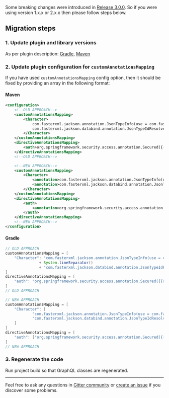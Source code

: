 Some breaking changes were introduced in [Release 3.0.0](https://github.com/kobylynskyi/graphql-java-codegen/releases/tag/v3.0.0).
So if you were using version 1.x.x or 2.x.x then please follow steps below.

## Migration steps

### 1. Update plugin and library versions
As per plugin description: [Gradle](https://github.com/kobylynskyi/graphql-java-codegen/tree/master/plugins/gradle), [Maven](https://github.com/kobylynskyi/graphql-java-codegen/tree/master/plugins/maven)

### 2. Update plugin configuration for `customAnnotationsMapping`
If you have used `customAnnotationsMapping` config option, then it should be fixed by providing an array in the following format:

#### Maven
```xml
<configuration>
    <!--OLD APPROACH-->
    <customAnnotationsMapping>
        <Character>
            com.fasterxml.jackson.annotation.JsonTypeInfo(use = com.fasterxml.jackson.annotation.JsonTypeInfo.Id.NAME, property = "__typename")
            com.fasterxml.jackson.databind.annotation.JsonTypeIdResolver(io.github.kobylynskyi.order.external.starwars.CharacterTypeResolver.class)
        </Character>
    </customAnnotationsMapping>
    <directiveAnnotationsMapping>
        <auth>org.springframework.security.access.annotation.Secured({{roles}})</auth>
    </directiveAnnotationsMapping>
    <!--OLD APPROACH-->

    <!--NEW APPROACH-->
    <customAnnotationsMapping>
        <Character>
            <annotation>com.fasterxml.jackson.annotation.JsonTypeInfo(use = com.fasterxml.jackson.annotation.JsonTypeInfo.Id.NAME, property = "__typename")</annotation>
            <annotation>com.fasterxml.jackson.databind.annotation.JsonTypeIdResolver(io.github.kobylynskyi.order.external.starwars.CharacterTypeResolver.class)</annotation>
        </Character>
    </customAnnotationsMapping>
    <directiveAnnotationsMapping>
        <auth>
            <annotation>org.springframework.security.access.annotation.Secured({{roles}})</annotation>
        </auth>
    </directiveAnnotationsMapping>
    <!--NEW APPROACH-->
</configuration>
```

#### Gradle
```groovy
// OLD APPROACH
customAnnotationsMapping = [
    "Character": "com.fasterxml.jackson.annotation.JsonTypeInfo(use = com.fasterxml.jackson.annotation.JsonTypeInfo.Id.NAME, property = \"__typename\")"
               + System.lineSeparator()
               + "com.fasterxml.jackson.databind.annotation.JsonTypeIdResolver(io.github.kobylynskyi.order.external.starwars.CharacterTypeResolver.class)"
]
directiveAnnotationsMapping = [
    "auth": "org.springframework.security.access.annotation.Secured({{roles}})"
]
// OLD APPROACH

// NEW APPROACH
customAnnotationsMapping = [
    "Character": [
            "com.fasterxml.jackson.annotation.JsonTypeInfo(use = com.fasterxml.jackson.annotation.JsonTypeInfo.Id.NAME, property = \"__typename\")",
            "com.fasterxml.jackson.databind.annotation.JsonTypeIdResolver(io.github.kobylynskyi.order.external.starwars.CharacterTypeResolver.class)"
    ]
]
directiveAnnotationsMapping = [
    "auth": ["org.springframework.security.access.annotation.Secured({{roles}})"]
]
// NEW APPROACH
```

### 3. Regenerate the code
Run project build so that GraphQL classes are regenerated.


---

Feel free to ask any questions in [Gitter community](https://gitter.im/graphql-java-codegen/community) or [create an issue](https://github.com/kobylynskyi/graphql-java-codegen/issues) if you discover some problems.
